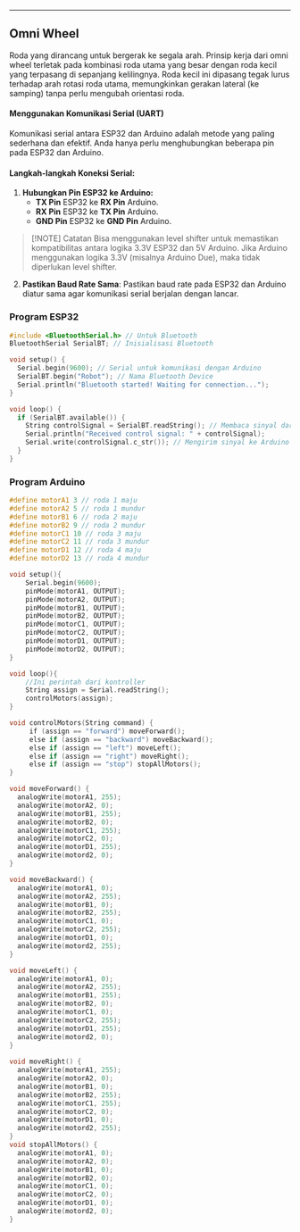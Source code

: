 ---
## Omni Wheel
Roda yang dirancang untuk bergerak ke segala arah. Prinsip kerja dari omni wheel terletak pada kombinasi roda utama yang besar dengan roda kecil yang terpasang di sepanjang kelilingnya. Roda kecil ini dipasang tegak lurus terhadap arah rotasi roda utama, memungkinkan gerakan lateral (ke samping) tanpa perlu mengubah orientasi roda.

#### **Menggunakan Komunikasi Serial (UART)**

Komunikasi serial antara ESP32 dan Arduino adalah metode yang paling sederhana dan efektif. Anda hanya perlu menghubungkan beberapa pin pada ESP32 dan Arduino.

#### **Langkah-langkah Koneksi Serial:**

1. **Hubungkan Pin ESP32 ke Arduino:**
    - **TX Pin** ESP32 ke **RX Pin** Arduino.
    - **RX Pin** ESP32 ke **TX Pin** Arduino.
    - **GND Pin** ESP32 ke **GND Pin** Arduino.

> [!NOTE] Catatan
>Bisa menggunakan level shifter untuk memastikan kompatibilitas antara logika 3.3V ESP32 dan 5V Arduino. Jika Arduino menggunakan logika 3.3V (misalnya Arduino Due), maka tidak diperlukan level shifter.

2. **Pastikan Baud Rate Sama**: Pastikan baud rate pada ESP32 dan Arduino diatur sama agar komunikasi serial berjalan dengan lancar.
### Program ESP32

```cpp
#include <BluetoothSerial.h> // Untuk Bluetooth
BluetoothSerial SerialBT; // Inisialisasi Bluetooth

void setup() {
  Serial.begin(9600); // Serial untuk komunikasi dengan Arduino
  SerialBT.begin("Robot"); // Nama Bluetooth Device
  Serial.println("Bluetooth started! Waiting for connection...");
}

void loop() {
  if (SerialBT.available()) {
    String controlSignal = SerialBT.readString(); // Membaca sinyal dari kontroler
    Serial.println("Received control signal: " + controlSignal);
    Serial.write(controlSignal.c_str()); // Mengirim sinyal ke Arduino ke Serial
  }
}

```
### Program Arduino

```cpp
#define motorA1 3 // roda 1 maju
#define motorA2 5 // roda 1 mundur
#define motorB1 6 // roda 2 maju
#define motorB2 9 // roda 2 mundur
#define motorC1 10 // roda 3 maju
#define motorC2 11 // roda 3 mundur
#define motorD1 12 // roda 4 maju
#define motorD2 13 // roda 4 mundur

void setup(){
	Serial.begin(9600);
	pinMode(motorA1, OUTPUT);
	pinMode(motorA2, OUTPUT);
	pinMode(motorB1, OUTPUT);
	pinMode(motorB2, OUTPUT);
	pinMode(motorC1, OUTPUT);
	pinMode(motorC2, OUTPUT);
	pinMode(motorD1, OUTPUT);
	pinMode(motorD2, OUTPUT);
}

void loop(){
	//Ini perintah dari kontroller
	String assign = Serial.readString();
	controlMotors(assign);
}

void controlMotors(String command) {
	 if (assign == "forward") moveForward();
	 else if (assign == "backward") moveBackward();
	 else if (assign == "left") moveLeft();
	 else if (assign == "right") moveRight();
	 else if (assign == "stop") stopAllMotors();
}

void moveForward() {
  analogWrite(motorA1, 255);
  analogWrite(motorA2, 0);
  analogWrite(motorB1, 255);
  analogWrite(motorB2, 0);
  analogWrite(motorC1, 255);
  analogWrite(motorC2, 0);
  analogWrite(motorD1, 255);
  analogWrite(motord2, 0);
}

void moveBackward() {
  analogWrite(motorA1, 0);
  analogWrite(motorA2, 255);
  analogWrite(motorB1, 0);
  analogWrite(motorB2, 255);
  analogWrite(motorC1, 0);
  analogWrite(motorC2, 255);
  analogWrite(motorD1, 0);
  analogWrite(motord2, 255);
}

void moveLeft() {
  analogWrite(motorA1, 0);
  analogWrite(motorA2, 255);
  analogWrite(motorB1, 255);
  analogWrite(motorB2, 0);
  analogWrite(motorC1, 0);
  analogWrite(motorC2, 255);
  analogWrite(motorD1, 255);
  analogWrite(motord2, 0);
}
  
void moveRight() {
  analogWrite(motorA1, 255);
  analogWrite(motorA2, 0);
  analogWrite(motorB1, 0);
  analogWrite(motorB2, 255);
  analogWrite(motorC1, 255);
  analogWrite(motorC2, 0);
  analogWrite(motorD1, 0);
  analogWrite(motord2, 255);
}
void stopAllMotors() {
  analogWrite(motorA1, 0);
  analogWrite(motorA2, 0);
  analogWrite(motorB1, 0);
  analogWrite(motorB2, 0);
  analogWrite(motorC1, 0);
  analogWrite(motorC2, 0);
  analogWrite(motorD1, 0);
  analogWrite(motord2, 0);
}
```
